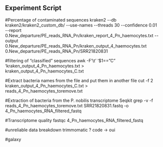 ## Experiment Script

#Percentage of contaminated sequences
kraken2 --db kraken2/kraken2_custom_db/ --use-names --threads 30 --confidence 0.01 --report 0.New_departure/PE_reads_RNA_Pn/kraken_report_4_Pn_haemocytes.txt --output 0.New_departure/PE_reads_RNA_Pn/kraken_output_4_haemocytes.txt 0.New_departure/PE_reads_RNA_Pn/SRR21820831

#filtering of “classified” sequences
awk -F’\t’ ‘$1==”C” ‘kraken_output_4_Pn_haemocytes.txt > kraken_output_4_Pn_haemocytes_C.txt

#Extract bacteria names from the file and put them in another file
cut -f 2 kraken_output_4_Pn_haemocytes_C.txt > reads_4_Pn_haemocytes_toremove.txt

#Extraction of bacteria from the P. nobilis transcriptome
Seqkit grep -v -f reads_4_Pn_haemocytes_toremove.txt SRR21820831.fastq -o 4_Pn_haemocytes_RNA_filtered_fastq

#Transcriptome quality
fastqc 4_Pn_haemocytes_RNA_filtered_fastq

#unreliable data breakdown
trimmomatic ? code  -> oui

#galaxy 
